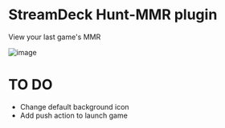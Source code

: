 # StreamDeck Hunt-MMR plugin

View your last game's MMR

![image](https://user-images.githubusercontent.com/4050412/180624983-f99f5ce2-ce68-448c-9e52-b218cd1e97d4.png)



# TO DO
- Change default background icon
- Add push action to launch game
